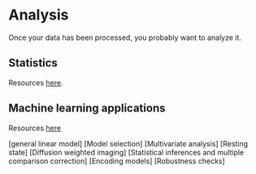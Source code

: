 # Analysis

Once your data has been processed, you probably want to analyze it.

## Statistics
Resources [here](/docs/statistics.md#Statistics).

## Machine learning applications
Resources [here](/docs/machine_and_deep_learning.md#Machine-learning-and-deep-learning)

[general linear model]
[Model selection]
[Multivariate analysis]
[Resting state]
[Diffusion weighted imaging]
[Statistical inferences and multiple comparison correction]
[Encoding models]
[Robustness checks]
